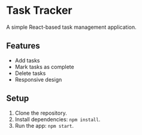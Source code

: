 # Task Tracker

A simple React-based task management application.

## Features
- Add tasks
- Mark tasks as complete
- Delete tasks
- Responsive design

## Setup
1. Clone the repository.
2. Install dependencies: `npm install`.
3. Run the app: `npm start`.
